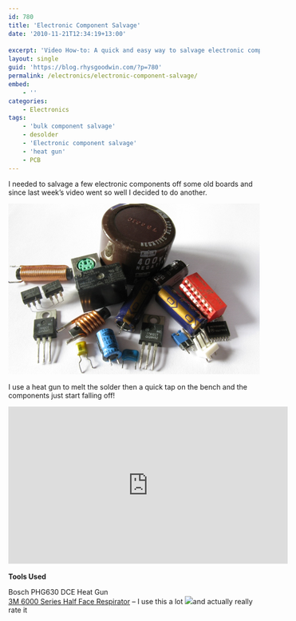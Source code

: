 ```yaml
---
id: 780
title: 'Electronic Component Salvage'
date: '2010-11-21T12:34:19+13:00'

excerpt: 'Video How-to: A quick and easy way to salvage electronic components using a heat gun.'
layout: single
guid: 'https://blog.rhysgoodwin.com/?p=780'
permalink: /electronics/electronic-component-salvage/
embed:
    - ''
categories:
    - Electronics
tags:
    - 'bulk component salvage'
    - desolder
    - 'Electronic component salvage'
    - 'heat gun'
    - PCB
---
```


I needed to salvage a few electronic components off some old boards and since last week’s video went so well I decided to do another.

[![](/content/uploads/2010/11/Electronic-Component-Bounty.jpg "Electronic Component Bounty")](/content/uploads/2010/11/Electronic-Component-Bounty.jpg)

I use a heat gun to melt the solder then a quick tap on the bench and the components just start falling off!

<iframe width="560" height="315" src="https://www.youtube.com/embed/vBjPH3BQWrU" title="YouTube video player" frameborder="0" allow="accelerometer; autoplay; clipboard-write; encrypted-media; gyroscope; picture-in-picture" allowfullscreen></iframe>

**Tools Used**

Bosch PHG630 DCE Heat Gun  
[3M 6000 Series Half Face Respirator](http://www.amazon.com/gp/product/B0006ORFIA?ie=UTF8&tag=blogrhysgoodw-20&linkCode=as2&camp=1789&creative=9325&creativeASIN=B0006ORFIA) – I use this a lot ![](https://www.assoc-amazon.com/e/ir?t=blogrhysgoodw-20&l=as2&o=1&a=B0006ORFIA)and actually really rate it